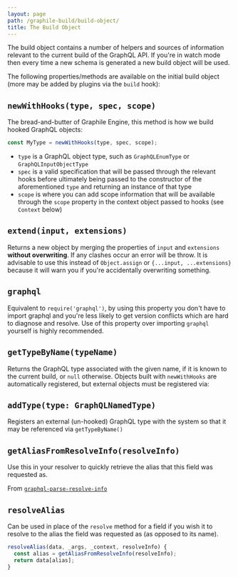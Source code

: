 ```yaml
---
layout: page
path: /graphile-build/build-object/
title: The Build Object
---
```


The build object contains a number of helpers and sources of information
relevant to the current build of the GraphQL API. If you're in watch mode then
every time a new schema is generated a new build object will be used.

The following properties/methods are available on the initial build object (more
may be added by plugins via the `build` hook):

## `newWithHooks(type, spec, scope)`

The bread-and-butter of Graphile Engine, this method is how we build hooked
GraphQL objects:

```js
const MyType = newWithHooks(type, spec, scope);
```

- `type` is a GraphQL object type, such as `GraphQLEnumType` or
  `GraphQLInputObjectType`
- `spec` is a valid specification that will be passed through the relevant hooks
  before ultimately being passed to the constructor of the aforementioned `type`
  and returning an instance of that type
- `scope` is where you can add scope information that will be available through
  the `scope` property in the context object passed to hooks (see `Context`
  below)

## `extend(input, extensions)`

Returns a new object by merging the properties of `input` and `extensions`
**without overwriting**. If any clashes occur an error will be throw. It is
advisable to use this instead of `Object.assign` or `{...input, ...extensions}`
because it will warn you if you're accidentally overwriting something.

## `graphql`

Equivalent to `require('graphql')`, by using this property you don't have to
import graphql and you're less likely to get version conflicts which are hard to
diagnose and resolve. Use of this property over importing `graphql` yourself is
highly recommended.

## `getTypeByName(typeName)`

Returns the GraphQL type associated with the given name, if it is known to the
current build, or `null` otherwise. Objects built with `newWithHooks` are
automatically registered, but external objects must be registered via:

## `addType(type: GraphQLNamedType)`

Registers an external (un-hooked) GraphQL type with the system so that it may be
referenced via `getTypeByName()`

## `getAliasFromResolveInfo(resolveInfo)`

Use this in your resolver to quickly retrieve the alias that this field was
requested as.

From
[`graphql-parse-resolve-info`](https://github.com/graphile/graphile-engine/tree/master/packages/graphql-parse-resolve-info#getaliasfromresolveinforesolveinfo)

<!-- TODO: example -->

## `resolveAlias`

Can be used in place of the `resolve` method for a field if you wish it to
resolve to the alias the field was requested as (as opposed to its name).

```js
resolveAlias(data, _args, _context, resolveInfo) {
  const alias = getAliasFromResolveInfo(resolveInfo);
  return data[alias];
}
```
